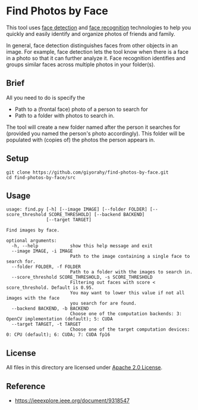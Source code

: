 # Find Photos by Face

This tool uses [face detection](https://github.com/opencv/opencv_zoo/tree/master/models/face_detection_yunet) and [face recognition](https://github.com/opencv/opencv_zoo/tree/master/models/face_recognition_sface) technologies to help you quickly and easily identify and organize photos of friends and family.

In general, face detection distinguishes faces from other objects in an image. For example, face detection lets the tool know when there is a face in a photo so that it can further analyze it. Face recognition identifies and groups similar faces across multiple photos in your folder(s).

## Brief
All you need to do is specify the
* Path to a (frontal face) photo of a person to search for
* Path to a folder with photos to search in.

The tool will create a new folder named after the person it searches for (provided you named the person's photo accordingly). This folder will be populated with (copies of) the photos the person appears in.

## Setup
```shell
git clone https://github.com/giyorahy/find-photos-by-face.git
cd find-photos-by-face/src
```

## Usage
```
usage: find.py [-h] [--image IMAGE] [--folder FOLDER] [--score_threshold SCORE_THRESHOLD] [--backend BACKEND]
               [--target TARGET]

Find images by face.

optional arguments:
  -h, --help            show this help message and exit
  --image IMAGE, -i IMAGE
                        Path to the image containing a single face to search for.
  --folder FOLDER, -f FOLDER
                        Path to a folder with the images to search in.
  --score_threshold SCORE_THRESHOLD, -s SCORE_THRESHOLD
                        Filtering out faces with score < score_threshold. Default is 0.95.
                        You may want to lower this value if not all images with the face
                        you search for are found.
  --backend BACKEND, -b BACKEND
                        Choose one of the computation backends: 3: OpenCV implementation (default); 5: CUDA
  --target TARGET, -t TARGET
                        Choose one of the target computation devices: 0: CPU (default); 6: CUDA; 7: CUDA fp16
```


## License

All files in this directory are licensed under [Apache 2.0 License](./LICENSE).

## Reference

- https://ieeexplore.ieee.org/document/9318547